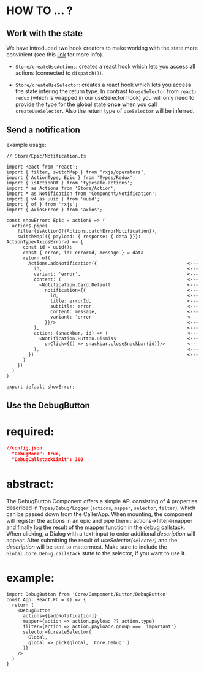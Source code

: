 # HOW TO ... ?

## __Work with the state__

We have introduced two hook creators to make working with the state more convinient (see this [link](https://juwelo.atlassian.net/wiki/spaces/EN/pages/1875738628/JFS+Coding+Guide) for more info).

- ```Store/createUseActions```: creates a react hook which lets you access all actions (connected to ```dispatch()```).

- ```Store/createUseSelector```: creates a react hook which lets you access the state infering the return type. In contrast to ```useSelector``` from ```react-redux``` (which is wrapped in our useSelector hook) you will only need to provide the type for the global state __once__ when you call ```createUseSelector```. Also the return type of ```useSelector``` will be inferred.

## __Send a notification__

example usage:

```
// Store/Epic/Notification.ts

import React from 'react';
import { filter, switchMap } from 'rxjs/operators';
import { ActionType, Epic } from 'Types/Redux';
import { isActionOf } from 'typesafe-actions';
import * as Actions from 'Store/Action';
import * as Notification from 'Component/Notification';
import { v4 as uuid } from 'uuid';
import { of } from 'rxjs';
import { AxiosError } from 'axios';

const showError: Epic = action$ => (
  action$.pipe(
    filter(isActionOf(Actions.catchErrorNotification)),
    switchMap(({ payload: { response: { data }}}: ActionType<AxiosError>) => {
      const id = uuid();
      const { error, id: errorId, message } = data
      return of(
        Actions.addNotification({                                 <---
          id,                                                     <---
          variant: 'error',                                       <---
          content: (                                              <---
            <Notification.Card.Default                            <---
              notification={{                                     <---
                id,                                               <---
                title: errorId,                                   <---
                subtitle: error,                                  <---
                content: message,                                 <---
                variant: 'error'                                  <---
              }}/>                                                <---
          ),                                                      <---
          action: (snackbar, id) => (                             <---
            <Notification.Button.Dismiss                          <---
              onClick={() => snackbar.closeSnackbar(id)}/>        <---
          ),                                                      <---
        })                                                        <---
      )
    })
  )
)

export default showError;
```



## __Use the DebugButton__
# required:
```JSON
//config.json
  "DebugMode": true,
  "DebugCallstackLimit": 300
```
# abstract:
The DebugButton Component offers a simple API consisting of 4 properties described in `Types/Debug/Logger` (`actions`, `mapper`, `selector`, `filter`),
which can be passed down from the CallerApp.
When mounting, the component will register the actions in an epic and pipe them : actions->filter->mapper and finally log the result of the mapper function in the debug callstack.
When clicking, a Dialog with a text-input to enter additional _description_ will appear. After submitting the result of _useSelector(`selector`)_ and the _description_ will be sent to mattermost. Make sure to include the `Global.Core.Debug.callstack` state to the selector, if you want to use it. 

# example: 
```tsx
import DebugButton from 'Core/Component/Button/DebugButton'
const App: React.FC = () => {
  return (
    <DebugButton
      actions={[addNotification]}
      mapper={action => action.payload ?? action.type}
      filter={action => action.payload?.group === 'important'}
      selector={createSelector(
        Global,
        global => pick(global, 'Core.Debug' )
      )}
    />
  )
}
```